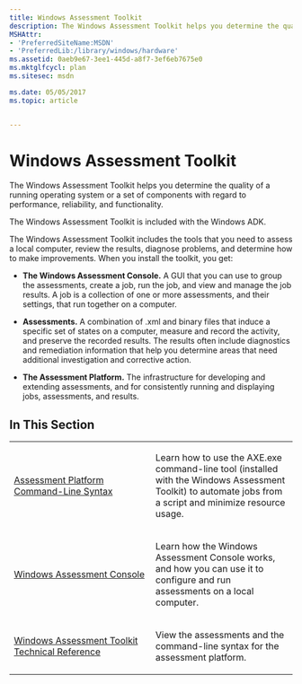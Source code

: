 ```yaml
---
title: Windows Assessment Toolkit
description: The Windows Assessment Toolkit helps you determine the quality of a running operating system or a set of components with regard to performance, reliability, and functionality.
MSHAttr:
- 'PreferredSiteName:MSDN'
- 'PreferredLib:/library/windows/hardware'
ms.assetid: 0aeb9e67-3ee1-445d-a8f7-3ef6eb7675e0
ms.mktglfcycl: plan
ms.sitesec: msdn

ms.date: 05/05/2017
ms.topic: article


---
```


# Windows Assessment Toolkit


The Windows Assessment Toolkit helps you determine the quality of a running operating system or a set of components with regard to performance, reliability, and functionality.

The Windows Assessment Toolkit is included with the Windows ADK.

The Windows Assessment Toolkit includes the tools that you need to assess a local computer, review the results, diagnose problems, and determine how to make improvements. When you install the toolkit, you get:

-   **The Windows Assessment Console.** A GUI that you can use to group the assessments, create a job, run the job, and view and manage the job results. A job is a collection of one or more assessments, and their settings, that run together on a computer.

-   **Assessments.** A combination of .xml and binary files that induce a specific set of states on a computer, measure and record the activity, and preserve the recorded results. The results often include diagnostics and remediation information that help you determine areas that need additional investigation and corrective action.

-   **The Assessment Platform.** The infrastructure for developing and extending assessments, and for consistently running and displaying jobs, assessments, and results.

## In This Section


<table>
<colgroup>
<col width="50%" />
<col width="50%" />
</colgroup>
<tbody>
<tr class="odd">
<td><p><a href="assessment-platform-command-line-syntax.md" data-raw-source="[Assessment Platform Command-Line Syntax](assessment-platform-command-line-syntax.md)">Assessment Platform Command-Line Syntax</a></p></td>
<td><p>Learn how to use the AXE.exe command-line tool (installed with the Windows Assessment Toolkit) to automate jobs from a script and minimize resource usage.</p></td>
</tr>
<tr class="even">
<td><p><a href="windows-assessment-console.md" data-raw-source="[Windows Assessment Console](windows-assessment-console.md)">Windows Assessment Console</a></p></td>
<td><p>Learn how the Windows Assessment Console works, and how you can use it to configure and run assessments on a local computer.</p></td>
</tr>
<tr class="odd">
<td><p><a href="windows-assessment-toolkit-technical-reference.md" data-raw-source="[Windows Assessment Toolkit Technical Reference](windows-assessment-toolkit-technical-reference.md)">Windows Assessment Toolkit Technical Reference</a></p></td>
<td><p>View the assessments and the command-line syntax for the assessment platform.</p></td>
</tr>
</tbody>
</table>

 

 

 






